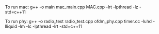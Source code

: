 To run mac: g++ -o main mac_main.cpp MAC.cpp -lrt -lpthread -lz -std=c++11

To run phy: g++ -o radio_test radio_test.cpp ofdm_phy.cpp timer.cc -luhd -lliquid -lm -lc -lpthread -lrt -std=c++11
